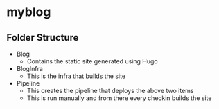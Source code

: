# myblog


## Folder Structure

* Blog
    * Contains the static site generated using Hugo
* BlogInfra
    * This is the infra that builds the site
* Pipeline
    * This creates the pipeline that deploys  the above two items
    * This is run manually and from there every checkin builds the site